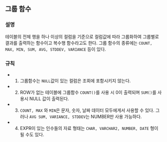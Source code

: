 ## 그룹 함수

### 설명
테이블의 전체 행을 하나 이상의 컬럼을 기준으로 컬럼값에 따라 그룹화하여 그룹별로 결과를 출력하는 함수이고 복수행 함수라고도 한다.
그룹 함수의 종류에는 `COUNT, MAX, MIN, SUM, AVG, STDDEV, VARIANCE` 등이 있다.

### 규칙
- 1. 그룹함수는 `NULL`값이 있는 컬럼은 조회에 포함시키지 않는다. 
- 2. ROW가 없는 테이블에 그룹함수 `COUNT()`를 사용 시 0이 출력되며 `SUM()`를 사용시 NULL 값이 출력된다.
- 3. `COUNT, MAX` 와 `MIN`은 문자, 숫자, 날짜 데이터 모두에게서 사용할 수 있다. 그러나 `AVG SUM, VARIANCE, STDDEV`는 NUMBER만 사용 가능하다. 
- 4. EXPR이 있는 인수들의 자료 형태는 `CHAR, VARCHAR2, NUMBER, DATE` 형이 될 수도 있다.
